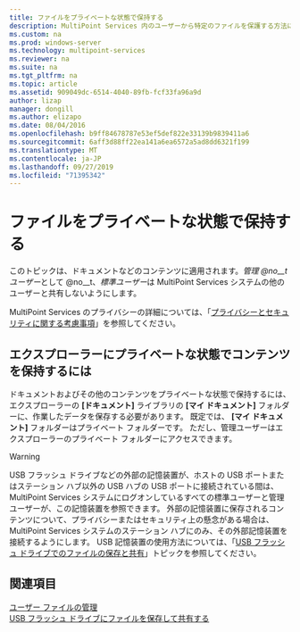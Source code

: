 ```yaml
---
title: ファイルをプライベートな状態で保持する
description: MultiPoint Services 内のユーザーから特定のファイルを保護する方法について説明します。
ms.custom: na
ms.prod: windows-server
ms.technology: multipoint-services
ms.reviewer: na
ms.suite: na
ms.tgt_pltfrm: na
ms.topic: article
ms.assetid: 909049dc-6514-4040-89fb-fcf33fa96a9d
author: lizap
manager: dongill
ms.author: elizapo
ms.date: 08/04/2016
ms.openlocfilehash: b9ff84678787e53ef5def822e33139b9839411a6
ms.sourcegitcommit: 6aff3d88ff22ea141a6ea6572a5ad8dd6321f199
ms.translationtype: MT
ms.contentlocale: ja-JP
ms.lasthandoff: 09/27/2019
ms.locfileid: "71395342"
---
```

# <a name="keep-files-private"></a>ファイルをプライベートな状態で保持する
このトピックは、ドキュメントなどのコンテンツに適用されます。*管理 @no__t ユーザー*として @no__t、*標準ユーザー*は MultiPoint Services システムの他のユーザーと共有しないようにします。  

MultiPoint Services のプライバシーの詳細については、「[プライバシーとセキュリティに関する考慮事項](Privacy-and-Security-Considerations.md)」を参照してください。
  
## <a name="to-keep-content-private-in-windows-explorer"></a>エクスプローラーにプライベートな状態でコンテンツを保持するには  
  
ドキュメントおよびその他のコンテンツをプライベートな状態で保持するには、エクスプローラーの **[ドキュメント]** ライブラリの **[マイ ドキュメント]** フォルダーに、作業したデータを保存する必要があります。 既定では、 **[マイ ドキュメント]** フォルダーはプライベート フォルダーです。 ただし、管理ユーザーはエクスプローラーのプライベート フォルダーにアクセスできます。  
  
> [!WARNING]  
> USB フラッシュ ドライブなどの外部の記憶装置が、ホストの USB ポートまたはステーション ハブ以外の USB ハブの USB ポートに接続されている間は、MultiPoint Services システムにログオンしているすべての標準ユーザーと管理ユーザーが、この記憶装置を参照できます。 外部の記憶装置に保存されるコンテンツについて、プライバシーまたはセキュリティ上の懸念がある場合は、MultiPoint Services システムのステーション ハブにのみ、その外部記憶装置を接続するようにします。 USB 記憶装置の使用方法については、「[USB フラッシュ ドライブでのファイルの保存と共有](Save-and-Share-Files-on-a-USB-Flash-Drive.md)」トピックを参照してください。  
  
## <a name="see-also"></a>関連項目  
[ユーザー ファイルの管理](Manage-User-Files.md)  
[USB フラッシュ ドライブにファイルを保存して共有する](Save-and-Share-Files-on-a-USB-Flash-Drive.md)